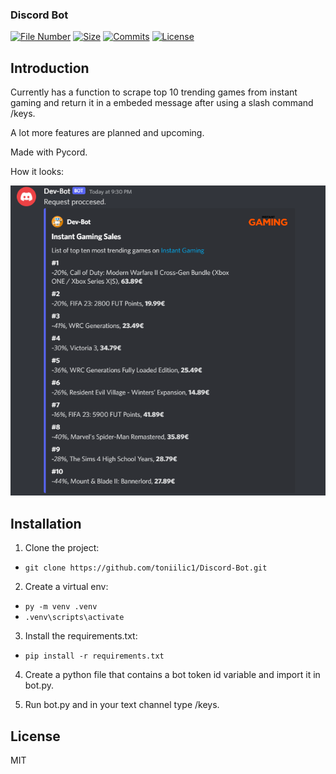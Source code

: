 ### Discord Bot

[![File Number](https://img.shields.io/github/directory-file-count/toniilic1/Discord-Bot "File Number")](https://github.com/toniilic1/Discord-Bot)
[![Size](https://img.shields.io/github/repo-size/toniilic1/Discord-Bot)](https://github.com/toniilic1/Discord-Bot)
[![Commits](https://img.shields.io/github/commit-activity/m/toniilic1/Discord-Bot)](https://github.com/toniilic1/Discord-Bot/graphs/commit-activity)
[![License](https://img.shields.io/github/license/toniilic1/Discord-Bot "License")](https://github.com/toniilic1/Discord-Bot/blob/master/LICENSE.txt "License")

## Introduction
Currently has a function to scrape top 10 trending games from instant gaming and return it in a embeded message after using a slash command /keys.

A lot more features are planned and upcoming.

Made with Pycord.

How it looks:

![Screenshot](slashkeys.png)

## Installation
1. Clone the project:
- ```git clone https://github.com/toniilic1/Discord-Bot.git```

2. Create a virtual env:
- ```py -m venv .venv```
- ```.venv\scripts\activate```

3. Install the requirements.txt:
- ```pip install -r requirements.txt```

4. Create a python file that contains a bot token id variable and import it in bot.py.

5. Run bot.py and in your text channel type /keys.

## License

MIT
